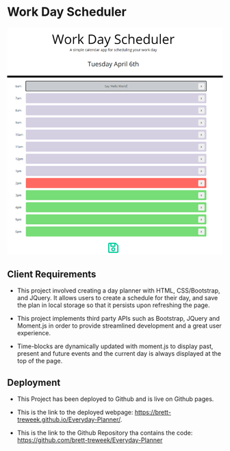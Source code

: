 # Work Day Scheduler

![Alt text](./assets/images/day-planner-screenshot.PNG)

## Client Requirements
- This project involved creating a day planner with HTML, CSS/Bootstrap, and JQuery. It allows users to create a schedule for their day, and save the plan in local storage so that it persists upon refreshing the page.

- This project implements third party APIs such as Bootstrap, JQuery and Moment.js in order to provide streamlined development and a great user experience.

- Time-blocks are dynamically updated with moment.js to display past, present and future events and the current day is always displayed at the top of the page.

## Deployment  
- This Project has been deployed to Github and is live on Github pages.  

- This is the link to the deployed webpage: https://brett-treweek.github.io/Everyday-Planner/.

- This is the link to the Github Repository tha contains the code: https://github.com/brett-treweek/Everyday-Planner